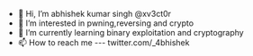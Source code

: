 - 👋 Hi, I’m abhishek kumar singh @xv3ct0r
- 👀 I’m interested in pwning,reversing and crypto
- 🌱 I’m currently learning binary exploitation and cryptography
- 📫 How to reach me  --- twitter.com/_4bhishek

<!---
xv3ct0r/xv3ct0r is a ✨ special ✨ repository because its `README.md` (this file) appears on your GitHub profile.
You can click the Preview link to take a look at your changes.
--->
